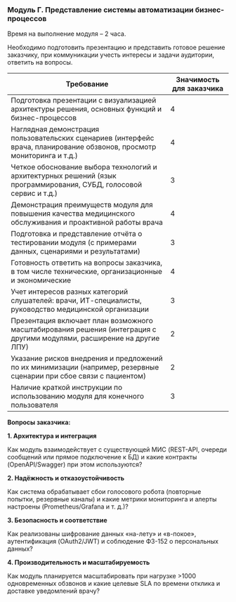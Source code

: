 ### Модуль Г. Представление системы автоматизации бизнес-процессов

Время на выполнение модуля – 2 часа.

Необходимо подготовить презентацию и представить готовое решение заказчику, при коммуникации учесть интересы и задачи аудитории, ответить на вопросы.

| **Требование** | **Значимость для заказчика** |
| --- | --- |
| Подготовка презентации с визуализацией архитектуры решения, основных функций и бизнес-процессов | 4   |
| Наглядная демонстрация пользовательских сценариев (интерфейс врача, планирование обзвонов, просмотр мониторинга и т.д.) | 4   |
| Четкое обоснование выбора технологий и архитектурных решений (язык программирования, СУБД, голосовой сервис и т.д.) | 3   |
| Демонстрация преимуществ модуля для повышения качества медицинского обслуживания и проактивной работы врача | 4   |
| Подготовка и представление отчёта о тестировании модуля (с примерами данных, сценариями и результатами) | 3   |
| Готовность ответить на вопросы заказчика, в том числе технические, организационные и экономические | 4   |
| Учет интересов разных категорий слушателей: врачи, ИТ-специалисты, руководство медицинской организации | 3   |
| Презентация включает план возможного масштабирования решения (интеграция с другими модулями, расширение на другие ЛПУ) | 2   |
| Указание рисков внедрения и предложений по их минимизации (например, резервные сценарии при сбое связи с пациентом) | 2   |
| Наличие краткой инструкции по использованию модуля для конечного пользователя | 3   |

**Вопросы заказчика:**

**1\. Архитектура и интеграция**

Как модуль взаимодействует с существующей МИС (REST-API, очереди сообщений или прямое подключение к БД) и какие контракты (OpenAPI/Swagger) при этом используются?

**2\. Надёжность и отказоустойчивость**

Как система обрабатывает сбои голосового робота (повторные попытки, резервные каналы) и какие метрики мониторинга и алерты настроены (Prometheus/Grafana и т. д.)?

**3\. Безопасность и соответствие**

Как реализованы шифрование данных «на-лету» и «в-покое», аутентификация (OAuth2/JWT) и соблюдение ФЗ-152 о персональных данных?

**4\. Производительность и масштабируемость**

Как модуль планируется масштабировать при нагрузке >1000 одновременных обзвонов и какие целевые SLA по времени отклика и доставке уведомлений врачу?